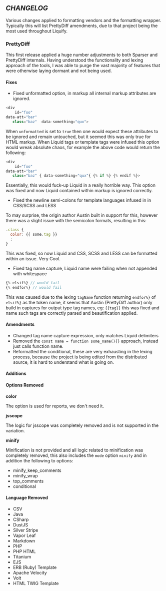 ## _CHANGELOG_

Various changes applied to formatting vendors and the formatting wrapper. Typically this will list PrettyDiff amendments, due to that project being the most used throughout Liquify.

### PrettyDiff

This first release applied a huge number adjustments to both Sparser and PrettyDiff internals. Having understood the functionality and lexing approach of the tools, I was able to purge the vast majority of features that were otherwise laying dormant and not being used.

#### Fixes

- Fixed unformatted option, in markup all internal markup attributes are ignored.

```js
<div
    id="foo"
data-att="bar"
   class="baz"  data-something="qux">
```

When `unformatted` is set to `true` then one would expect these attributes to be ignored and remain untouched, but it seemed this was only true for HTML markup. When Liquid tags or template tags were infused this option would wreak absolute chaos, for example the above code would return the following:

```js
<div
    id="foo"
data-att="bar"
   class="baz" { data-something="qux"{ {% if %} {% endif %}>
```

Essentially, this would fuck-up Liquid in a really horrible way. This option was fixed and now Liquid contained within markup is ignored correctly.

- Fixed the newline semi-colons for template languages infused in in CSS/SCSS and LESS

To may surprise, the origin author Austin built in support for this, however there was a slight issue with the semicolon formats, resulting in this:

```js
.class {
  color: {{ some.tag }}
  ;
}
```
This was fixed, so now Liquid and CSS, SCSS and LESS can be formatted within an issue. Very Cool.

- Fixed tag name capture, Liquid name were failing when not appended with whitespace

```js
{% elsif%} // would fail
{% endfor%} // would fail
```

This was caused due to the lexing `tagName` function returning `endfor%}` of `elsif%}` as the token name, it seems that Austin (PrettyDiff author) only build in captures for output type tag names, eg: `{{tag}}` this was fixed and name such tags are correctly parsed and beautification applied.

#### Amendments

- Changed tag name capture expression, only matches Liquid delimiters
- Removed the `const name = function some_name(){}` approach, instead just calls function name.
- Reformatted the conditional, these are very exhausting in the lexing process, because the project is being edited from the distributed source, it is hard to understand what is going on.

#### Additions


#### Options Removed

**color**<br>

The option is used for reports, we don't need it.


**jsscope**<br>

The logic for jsscope was completely removed and is not supported in the variation.

**minify**<br>

Minification is not provided and all logic related to minification was completely removed, this also includes
the `mode` option `minify` and in addition the following to options:

- minify_keep_comments
- minify_wrap
- top_comments
- conditional

#### Language Removed

- CSV
- Java
- CSharp
- DustJS
- Silver Stripe
- Vapor Leaf
- Markdown
- PHP
- PHP HTML
- Titanium
- EJS
- ERB (Ruby) Template
- Apache Velocity
- Volt
- HTML TWIG Template
